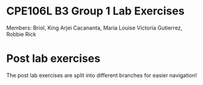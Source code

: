 # CPE106L B3 Group 1 Lab Exercises
Members:
Briol, King Arjei
Cacananta, Maria Louise Victoria
Gutierrez, Robbie Rick

# Post lab exercises
The post lab exercises are split into different branches for easier navigation!
